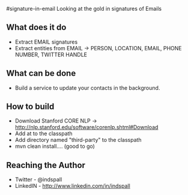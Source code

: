 #signature-in-email
Looking at the gold in signatures of Emails

## What does it do

* Extract EMAIL signatures
* Extract entities from EMAIL -> PERSON, LOCATION, EMAIL, PHONE NUMBER, TWITTER HANDLE

## What can be done

* Build a service to update your contacts in the background.

## How to build

* Download Stanford CORE NLP -> http://nlp.stanford.edu/software/corenlp.shtml#Download
* Add at to the classpath
* Add directory named "third-party" to the classpath
* mvn clean install.... (good to go)

## Reaching the Author

* Twitter - @indspall
* LinkedIN - http://www.linkedin.com/in/indspall